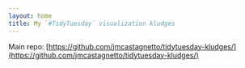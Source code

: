 ```yaml
---
layout: home
title: My `#TidyTuesday` visualization kludges
---
```


Main repo: [https://github.com/jmcastagnetto/tidytuesday-kludges/](https://github.com/jmcastagnetto/tidytuesday-kludges/)
